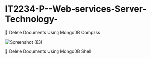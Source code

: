 # IT2234-P--Web-services-Server-Technology-

🧹 Delete Documents Using MongoDB Compass

![Screenshot (83)](https://github.com/user-attachments/assets/47509929-709b-4911-9301-7743c8841f50)

🧹 Delete Documents Using MongoDB Shell
